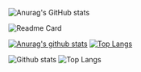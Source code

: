 ![Anurag's GitHub stats](https://github-readme-stats.vercel.app/api/?username=beanflame&show_icons=true&title_color=fff&icon_color=79ff97&text_color=9f9f9f&bg_color=151515)

![Readme Card](https://github-readme-stats.vercel.app/api/pin/?username=anuraghazra&repo=github-readme-stats)





[![Anurag's github stats](https://github-readme-stats.vercel.app/api?username=beanflame&show_icons=true&theme=prussian)](https://github.com/anuraghazra/github-readme-stats)
[![Top Langs](https://github-readme-stats.vercel.app/api/top-langs/?username=beanflame&layout=compact&theme=prussian)](https://github.com/anuraghazra/github-readme-stats)

![Github stats](https://github-readme-stats.vercel.app/api?username=beanflame&show_icons=true&hide_border=true&include_all_commits=true) 
![Top Langs](https://github-readme-stats.vercel.app/api/top-langs/?username=beanflame&layout=compact&hide_border=true&hide=html,css)



